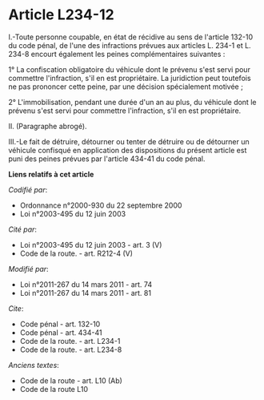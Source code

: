 # Article L234-12

I.-Toute personne coupable, en état de récidive au sens de l'article 132-10 du code pénal, de l'une des infractions prévues
aux articles L. 234-1 et L. 234-8 encourt également les peines complémentaires suivantes : 

1° La confiscation obligatoire du véhicule dont le prévenu s'est servi pour commettre l'infraction, s'il en est propriétaire.
La juridiction peut toutefois ne pas prononcer cette peine, par une décision spécialement motivée ; 

2° L'immobilisation, pendant une durée d'un an au plus, du véhicule dont le prévenu s'est servi pour commettre l'infraction,
s'il en est propriétaire. 

II. (Paragraphe abrogé). 

III.-Le fait de détruire, détourner ou tenter de détruire ou de détourner un véhicule confisqué en application des
dispositions du présent article est puni des peines prévues par l'article 434-41 du code pénal.

**Liens relatifs à cet article**

_Codifié par_:

  - Ordonnance n°2000-930 du 22 septembre 2000
  - Loi n°2003-495 du 12 juin 2003

_Cité par_:

  - Loi n°2003-495 du 12 juin 2003 - art. 3 (V)
  - Code de la route. - art. R212-4 (V)

_Modifié par_:

  - Loi n°2011-267 du 14 mars 2011 - art. 74
  - Loi n°2011-267 du 14 mars 2011 - art. 81

_Cite_:

  - Code pénal - art. 132-10
  - Code pénal - art. 434-41
  - Code de la route. - art. L234-1
  - Code de la route. - art. L234-8

_Anciens textes_:

  - Code de la route - art. L10 (Ab)
  - Code de la route L10
